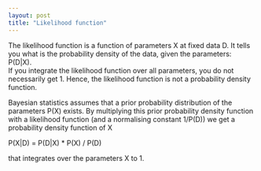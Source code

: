 ```yaml
---
layout: post
title: "Likelihood function"
---
```

The likelihood function is a function of parameters X at fixed data D. It tells you what is the probability density of the data, given the parameters: P(D|X).  
If you integrate the likelihood function over all parameters, you do not necessarily get 1. Hence, the likelihood function is not a probability density function.

Bayesian statistics assumes that a prior probability distribution of the parameters P(X) exists. By multiplying this prior probability density function with a likelihood function (and a normalising constant 1/P(D)) we get a probability density function of X

P(X|D) = P(D|X) * P(X) / P(D)

that integrates over the parameters X to 1.
